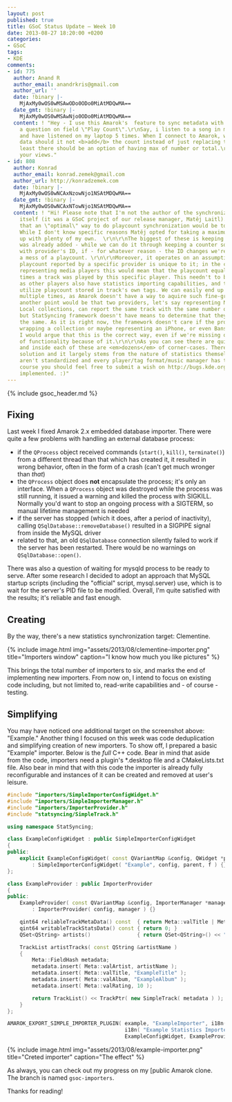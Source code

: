 ```yaml
---
layout: post
published: true
title: GSoC Status Update – Week 10
date: 2013-08-27 18:20:00 +0200
categories:
- GSoC
tags:
- KDE
comments:
- id: 775
  author: Anand R
  author_email: anandrkris@gmail.com
  author_url: ''
  date: !binary |-
    MjAxMy0wOS0wMSAwODo0ODo0MiAtMDQwMA==
  date_gmt: !binary |-
    MjAxMy0wOS0wMSAwNjo0ODo0MiAtMDQwMA==
  content: ! "Hey - I use this Amarok's  feature to sync metadata with  iPod. I have
    a question on field \"Play Count\".\r\nSay, i listen to a song in my iPod twice
    and have listened on my laptop 5 times. When I connect to Amarok, when it syncs
    data should it not <b>add</b> the count instead of just replacing the count. At
    least there should be an option of having max of number or total.\r\nKeen to hear
    your views."
- id: 808
  author: Konrad
  author_email: konrad.zemek@gmail.com
  author_url: http://konradzemek.com
  date: !binary |-
    MjAxMy0wOS0wNCAxNzowNjo1NSAtMDQwMA==
  date_gmt: !binary |-
    MjAxMy0wOS0wNCAxNTowNjo1NSAtMDQwMA==
  content: ! "Hi! Please note that I'm not the author of the synchronization framework
    itself (it was a GSoC project of our release manager, Matěj Laitl). You're right
    that an \"optimal\" way to do playcount synchronization would be to add the numbers.
    While I don't know specific reasons Matěj opted for taking a maximum, I can come
    up with plenty of my own.  \r\n\r\nThe biggest of these is keeping track of what
    was already added - while we can do it through keeping a counter somewhere along
    with provider's ID, if - for whatever reason - the ID changes we're left with
    a mess of a playcount. \r\n\r\nMoreover, it operates on an assumption that the
    playcount reported by a specific provider is unique to it; in the case of providers
    representing media players this would mean that the playcount equals number of
    times a track was played by this specific player. This needn't to be the case
    as other players also have statistics importing capabilities, and they can even
    utilize playcount stored in track's own tags. We can easily end up counting plays
    multiple times, as Amarok doesn't have a way to aquire such fine-grained information.\r\n\r\nYet
    another point would be that two providers, let's say representing Nepomuk and
    Local collections, can report the same track with the same number of playcounts,
    but StatSyncing framework doesn't have means to determine that they are exactly
    the same. As it is right now, the framework doesn't care if the provider is just
    wrapping a collection or maybe representing an iPhone, or even Banshee media player.
    I would argue that this is the correct way, even if we're missing on small bits
    of functionality because of it.\r\n\r\nAs you can see there are quite a few problems,
    and inside each of these are <em>dozens</em> of corner-cases. There's no simple
    solution and it largely stems from the nature of statistics themselves - they
    aren't standardized and every player/tag format/music manager has their own. Of
    course you should feel free to submit a wish on http://bugs.kde.org to get this
    implemented. :)"
---
```


{% include gsoc_header.md %}

## Fixing

Last week I fixed Amarok 2.x embedded database importer. There were quite a few
problems with handling an external database process:

* if the `QProcess` object received commands (`start()`, `kill()`,
  `terminate()`) from a different thread than that which has created it, it
  resulted in wrong behavior, often in the form of a crash (can't get much
  wronger than *that*)
* the `QProcess` object does **not** encapsulate the process; it's only an
  interface. When a `QProcess` object was destroyed while the process was still
  running, it issued a warning and killed the process with SIGKILL. Normally
  you'd want to stop an ongoing process with a SIGTERM, so manual lifetime
  management is needed
* if the server has stopped (which it does, after a period of inactivity),
  calling `QSqlDatabase::removeDatabase()` resulted in a SIGPIPE signal from
  inside the MySQL driver
* related to that, an old `QSqlDatabase` connection silently failed to work if
  the server has been restarted. There would be no warnings on
  `QSqlDatabase::open()`.

There was also a question of waiting for mysqld process to be ready to serve.
After some research I decided to adopt an approach that MySQL startup scripts
(including the "official" script, mysql.server) use, which is to wait for the
server's PID file to be modified. Overall, I'm quite satisfied with the results;
it's reliable and fast enough.

## Creating

By the way, there's a new statistics synchronization target: Clementine.

{% include image.html img="assets/2013/08/clementine-importer.png" title="Importers window" caption="I know how much you like pictures" %}

This brings the total number of importers to six, and marks the end of
implementing new importers. From now on, I intend to focus on existing code
including, but not limited to, read-write capabilities and - of course -
testing.

## Simplifying

You may have noticed one additional target on the screenshot above: "Example."
Another thing I focused on this week was code deduplication and simplifying
creation of new importers. To show off, I prepared a basic "Example" importer.
Below is the *full* C++ code. Bear in mind that aside from the code, importers
need a plugin's *.desktop file and a CMakeLists.txt file. Also bear in mind that
with this code the importer is already fully reconfigurable and instances of it
can be created and removed at user's leisure.

```c++
#include "importers/SimpleImporterConfigWidget.h"
#include "importers/SimpleImporterManager.h"
#include "importers/ImporterProvider.h"
#include "statsyncing/SimpleTrack.h"

using namespace StatSyncing;

class ExampleConfigWidget : public SimpleImporterConfigWidget
{
public:
    explicit ExampleConfigWidget( const QVariantMap &config, QWidget *parent = 0, Qt::WindowFlags f = 0 )
        : SimpleImporterConfigWidget( "Example", config, parent, f ) {}
};

class ExampleProvider : public ImporterProvider
{
public:
    ExampleProvider( const QVariantMap &config, ImporterManager *manager )
        : ImporterProvider( config, manager ) {}

    qint64 reliableTrackMetaData() const  { return Meta::valTitle | Meta::valArtist | Meta::valAlbum; }
    qint64 writableTrackStatsData() const { return 0; }
    QSet<QString> artists()               { return QSet<QString>() << "ExampleArtist"; }

    TrackList artistTracks( const QString &artistName )
    {
        Meta::FieldHash metadata;
        metadata.insert( Meta::valArtist, artistName );
        metadata.insert( Meta::valTitle, "ExampleTitle" );
        metadata.insert( Meta::valAlbum, "ExampleAlbum" );
        metadata.insert( Meta::valRating, 10 );

        return TrackList() << TrackPtr( new SimpleTrack( metadata ) );
    }
};

AMAROK_EXPORT_SIMPLE_IMPORTER_PLUGIN( example, "ExampleImporter", i18n( "Example" ),
                                      i18n( "Example Statistics Importer" ), KIcon( "dialog-ok" ),
                                      ExampleConfigWidget, ExampleProvider )
```

{% include image.html img="assets/2013/08/example-importer.png" title="Creted importer" caption="The effect" %}

As always, you can check out my progress on my [public Amarok clone. The branch
is named `gsoc-importers`.

Thanks for reading!
